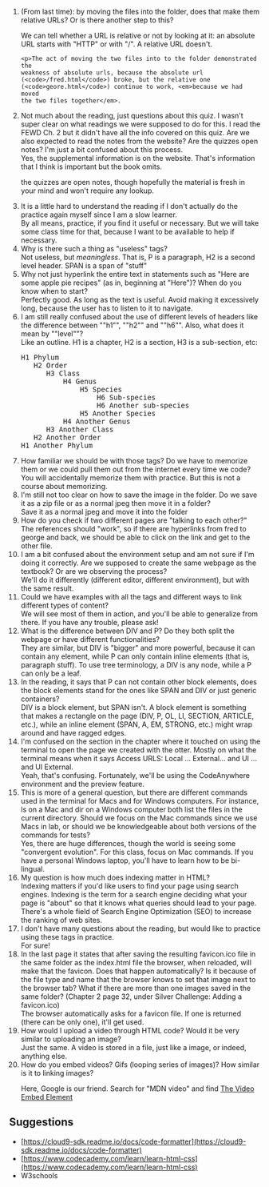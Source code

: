 <ol class="questions">

<li>(From last time): by moving the files into the folder, does that make them relative URLs? Or is there another step to this?
    
<div class="ans">
    <p>We can tell whether a URL is relative or not by looking at it: an
    absolute URL starts with "HTTP" or with "/". A relative URL
    doesn't.

    <p>The act of moving the two files into to the folder demonstrated the
    weakness of absolute urls, because the absolute url
    (<code>/fred.html</code>) broke, but the relative one
    (<code>geore.html</code>) continue to work, <em>because we had moved
    the two files together</em>.
</div>        


<li>Not much about the reading, just questions about this quiz. I wasn't super clear on what readings we were supposed to do for this. I read the FEWD Ch. 2 but it didn't have all the info covered on this quiz. Are we also expected to read the notes from the website? Are the quizzes open notes? I'm just a bit confused about this process.
    
<div class="ans">Yes, the supplemental information is on the
website. That's information that I think is important but the book omits.
    <p>the quizzes are open notes, though hopefully the material is fresh
    in your mind and won't require any lookup. </div>

<li>It is a little hard to understand the reading if I don't actually do
the practice again myself since I am a slow learner.

<div class="ans">By all means, practice, if you find it useful or
necessary. But we will take some class time for that, because I want to be
available to help if necessary.</div>

<li>Why is there such a thing as "useless" tags?

<div class="ans">Not useless, but <em>meaningless</em>. That is, P is a
paragraph, H2 is a second level header. SPAN is a span of "stuff"</div>

<li>Why not just hyperlink the entire text in statements such as "Here are some apple pie recipes" (as in, beginning at "Here")? When do you know when to start?
    
<div class="ans">Perfectly good. As long as the text is useful. Avoid
making it excessively long, because the user has to listen to it to
navigate.</div>

<li>I am still really confused about the use of different levels of
headers like the difference between ""h1"", ""h2"" and ""h6"". Also, what
does it mean by ""level""?

<div class="ans">Like an outline. H1 is a chapter, H2 is a section, H3 is
a sub-section, etc:

<pre class="prettyprint lang-js linenums executable">
H1 Phylum
   H2 Order
      H3 Class
          H4 Genus
              H5 Species
                  H6 Sub-species
                  H6 Another sub-species
              H5 Another Species
          H4 Another Genus
      H3 Another Class
   H2 Another Order
H1 Another Phylum
</pre>


</div>

<li>How familiar we should be with those tags? Do we have to memorize them
or we could pull them out from the internet every time we code?

<div class="ans">You will accidentally memorize them with practice. But
this is not a course about memorizing.</div>

<li>I'm still not too clear on how to save the image in the folder. Do we
save it as a zip file or as a normal jpeg then move it in a folder?

<div class="ans">Save it as a normal jpeg and move it into the folder</div>

<li>How do you check if two different pages are "talking to each other?" 

<div class="ans">The references should "work", so if there are hyperlinks
from fred to george and back, we should be able to click on the link and
get to the other file.</div>

<li>I am a bit confused about the environment setup and am not sure if I'm
doing it correctly. Are we supposed to create the same webpage as the
textbook? Or are we observing the process?

<div class="ans">We'll do it differently (different editor, different
environment), but with the same result.</div>

<li>Could we have examples with all the tags and different ways to link
different types of content?

<div class="ans">We will see most of them in action, and you'll be able to
generalize from there. If you have any trouble, please ask!</div>
    
<li>What is the difference between DIV and P? Do they both split the
webpage or have different functionalities?

<div class="ans">They are similar, but DIV is "bigger" and more powerful,
because it can contain any element, while P can only contain inline
elements (that is, paragraph stuff). To use tree terminology, a DIV is any
node, while a P can only be a leaf.</div>

<li>In the reading, it says that P can not contain other block elements,
does the block elements stand for the ones like SPAN and DIV or just
generic containers?
    
<div class="ans">DIV is a block element, but SPAN isn't. A block element
is something that makes a rectangle on the page (DIV, P, OL, LI, SECTION,
ARTICLE, etc.), while an inline element (SPAN, A, EM, STRONG, etc.) might
wrap around and have ragged edges.</div>

<li>I'm confused on the section in the chapter where it touched on using the terminal to open the page we created with the otter. Mostly on what the terminal means when it says Access URLS: Local ... External... and UI ... and UI External. 

<div class="ans">Yeah, that's confusing. Fortunately, we'll be using the
CodeAnywhere environment and the preview feature.</div>

<li>This is more of a general question, but there are different commands
used in the terminal for Macs and for Windows computers. For instance, ls
on a Mac and dir on a Windows computer both list the files in the current
directory. Should we focus on the Mac commands since we use Macs in lab,
or should we be knowledgeable about both versions of the commands for
tests?

<div class="ans">Yes, there are huge differences, though the world is
seeing some "convergent evolution".  For this class, focus on Mac
commands. If you have a personal Windows laptop, you'll have to learn how
to be bi-lingual.</div>
    
<li>My question is how much does indexing matter in HTML?

<div class="ans">Indexing matters if you'd like users to find your page
using search engines. Indexing is the term for a search engine deciding
what your page is "about" so that it knows what queries should lead to
your page. There's a whole field of Search Engine Optimization (SEO) to
increase the ranking of web sites.</div>

<li>I don't have many questions about the reading, but would like to practice using these tags in practice.

<div class="ans">For sure!</div>    

<li>In the last page it states that after saving the resulting favicon.ico
file in the same folder as the index.html file the browser, when reloaded,
will make that the favicon. Does that happen automatically? Is it because
of the file type and name that the browser knows to set that image next to
the browser tab? What if there are more than one images saved in the same
folder? (Chapter 2 page 32, under Silver Challenge: Adding a favicon.ico)

<div class="ans">The browser automatically asks for a favicon file. If one
is returned (there can be only one), it'll get used.</div>

<li>How would I upload a video through HTML code? Would it be very similar
to uploading an image?

<div class="ans">Just the same. A video is stored in a file, just like a
image, or indeed, anything else.</div>

<li>How do you embed videos? Gifs (looping series of images)? How similar is it to linking images?

<div class="ans">
<p>Here, Google is our friend. Search for "MDN video" and
find <a href="https://developer.mozilla.org/en-US/docs/Web/HTML/Element/video">The
Video Embed Element</a>
</div>

</ol>

## Suggestions

* [https://cloud9-sdk.readme.io/docs/code-formatter](https://cloud9-sdk.readme.io/docs/code-formatter)
* [https://www.codecademy.com/learn/learn-html-css](https://www.codecademy.com/learn/learn-html-css)
* W3schools
